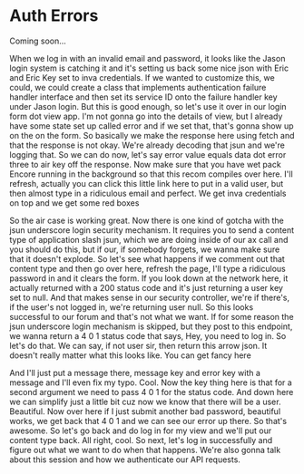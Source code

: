 # Auth Errors

Coming soon...

When we log in with an invalid email and password, it looks like the Jason login
system is catching it and it's setting us back some nice json with Eric and Eric Key
set to inva credentials. If we wanted to customize this, we could, we could create a
class that implements authentication failure handler interface and then set its
service ID onto the failure handler key under Jason login. But this is good enough,
so let's use it over in our login form dot view app. I'm not gonna go into the
details of view, but I already have some state set up called error and if we set
that, that's gonna show up on the on the form. So basically we make the response here
using fetch and that the response is not okay. We're already decoding that jsun and
we're logging that. So we can do now, let's say error value equals data dot error
three to air key off the response. Now make sure that you have wet pack Encore
running in the background so that this recom compiles over here. I'll refresh,
actually you can click this little link here to put in a valid user, but then almost
type in a ridiculous email and perfect. We get inva credentials on top and we get
some red boxes

So the air case is working great. Now there is one kind of gotcha with the jsun
underscore login security mechanism. It requires you to send a content type of
application slash jsun, which we are doing inside of our ax call and you should do
this, but if our, if somebody forgets, we wanna make sure that it doesn't explode. So
let's see what happens if we comment out that content type and then go over here,
refresh the page, I'll type a ridiculous password in and it clears the form. If you
look down at the network here, it actually returned with a 200 status code and it's
just returning a user key set to null. And that makes sense in our security
controller, we're if there's, if the user's not logged in, we're returning user null.
So this looks successful to our forum and that's not what we want. If for some reason
the jsun underscore login mechanism is skipped, but they post to this endpoint, we
wanna return a 4 0 1 status code that says, Hey, you need to log in. So let's do
that. We can say, if not user sir, then return this arrow json. It doesn't really
matter what this looks like. You can get fancy here

And I'll just put a message there, message key and error key with a message and I'll
even fix my typo. Cool. Now the key thing here is that for a second argument we need
to pass 4 0 1 for the status code. And down here we can simplify just a little bit
cuz now we know that there will be a user. Beautiful. Now over here if I just submit
another bad password, beautiful works, we get back that 4 0 1 and we can see our
error up there. So that's awesome. So let's go back and do log in for my view and
we'll put our content type back. All right, cool. So next, let's log in successfully
and figure out what we want to do when that happens. We're also gonna talk about this
session and how we authenticate our API requests.

